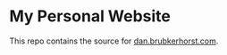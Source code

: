 My Personal Website
===================

This repo contains the source for [dan.brubkerhorst.com](http://dan.brubakerhorst.com).
